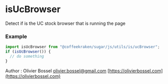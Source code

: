 # isUcBrowser

Detect if is the UC stock browser that is running the page

### Example

```js
import isUcBrowser from "@coffeekraken/sugar/js/utils/is/ucBrowser";
if (isUcBrowser()) {
  // do something
}
```

Author : Olivier Bossel [olivier.bossel@gmail.com](mailto:olivier.bossel@gmail.com) [https://olivierbossel.com](https://olivierbossel.com)
